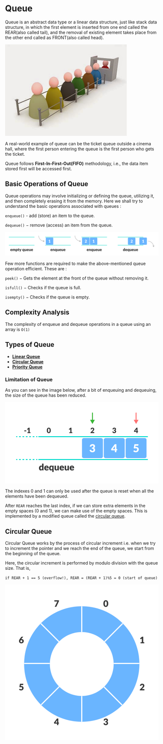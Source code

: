 # Queue

Queue is an abstract data type or a linear data structure, just like stack data structure, in which the first element is inserted from one end called the REAR(also called tail), and the removal of existing element takes place from the other end called as FRONT(also called head).

![real-life example](img/queue.jpg)

A real-world example of queue can be the ticket queue outside a cinema hall, where the first person entering the queue is the first person who gets the ticket.

 Queue follows **First-In-First-Out(FIFO)** methodology, i.e., the data item stored first will be accessed first.

## Basic Operations of Queue

Queue operations may involve initializing or defining the queue, utilizing it, and then completely erasing it from the memory. Here we shall try to understand the basic operations associated with queues :

`enqueue()` - add (store) an item to the queue.

`dequeue()` − remove (access) an item from the queue.

![QueueOperations](img/queueOperation.png)

Few more functions are required to make the above-mentioned queue operation efficient. These are :

`peek()` − Gets the element at the front of the queue without removing it.

`isfull()` − Checks if the queue is full.

`isempty()` − Checks if the queue is empty.

## Complexity Analysis

The complexity of enqueue and dequeue operations in a queue using an array is `O(1)`

## Types of Queue

* [**Linear Queue**](#Basic-Operations-of-Queue)
* [**Circular Queue**](#circular-queue)
* [**Priority Queue**](#priority-Queue)

### Limitation of Queue

As you can see in the image below, after a bit of enqueuing and dequeuing, the size of the queue has been reduced.

![limitation-queue](img/limitation.png)

The indexes 0 and 1 can only be used after the queue is reset when all the elements have been dequeued.

After `REAR` reaches the last index, if we can store extra elements in the empty spaces (0 and 1), we can make use of the empty spaces. This is implemented by a modified queue called the [circular queue](#circular-queue).

## Circular Queue

Circular Queue works by the process of circular increment i.e. when we try to increment the pointer and we reach the end of the queue, we start from the beginning of the queue.

Here, the circular increment is performed by modulo division with the queue size. That is,

`if REAR + 1 == 5 (overflow!), REAR = (REAR + 1)%5 = 0 (start of queue)`

![circular-queue](img/circularQueue.png)